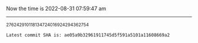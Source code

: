 Now the time is 2022-08-31 07:59:47 am

---

<small>276242910118134724016924294362754</small>

```txt
Latest commit SHA is: ae05a9b32961911745d5f591a5101a11608669a2
```
